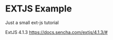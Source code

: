 EXTJS Example
===============

Just a small ext-js tutorial

ExtJS 4.1.3 https://docs.sencha.com/extjs/4.1.3/#
